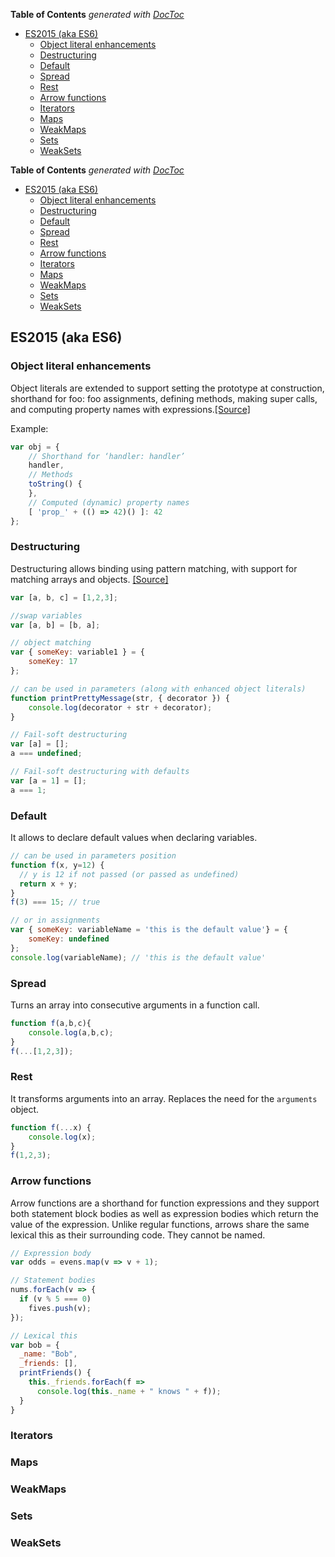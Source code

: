 <!-- START doctoc generated TOC please keep comment here to allow auto update -->
<!-- DON'T EDIT THIS SECTION, INSTEAD RE-RUN doctoc TO UPDATE -->
**Table of Contents**  *generated with [DocToc](https://github.com/thlorenz/doctoc)*

- [ES2015 (aka ES6)](#es2015-aka-es6)
  - [Object literal enhancements](#object-literal-enhancements)
  - [Destructuring](#destructuring)
  - [Default](#default)
  - [Spread](#spread)
  - [Rest](#rest)
  - [Arrow functions](#arrow-functions)
  - [Iterators](#iterators)
  - [Maps](#maps)
  - [WeakMaps](#weakmaps)
  - [Sets](#sets)
  - [WeakSets](#weaksets)

<!-- END doctoc generated TOC please keep comment here to allow auto update -->

**Table of Contents**  *generated with [DocToc](http://doctoc.herokuapp.com/)*

- [ES2015 (aka ES6)](#)
    - [Object literal enhancements](#)
    - [Destructuring](#)
    - [Default](#)
    - [Spread](#)
    - [Rest](#)
    - [Arrow functions](#)
    - [Iterators](#)
    - [Maps](#)
    - [WeakMaps](#)
    - [Sets](#)
    - [WeakSets](#)

## ES2015 (aka ES6)

### Object literal enhancements
Object literals are extended to support setting the prototype at construction, shorthand for foo: foo assignments, defining methods, making super calls, and computing property names with expressions.[\[Source\]](https://github.com/lukehoban/es6features#enhanced-object-literals)

Example: 
```js
var obj = {
    // Shorthand for ‘handler: handler’
    handler,
    // Methods
    toString() {
    },
    // Computed (dynamic) property names
    [ 'prop_' + (() => 42)() ]: 42
};
```

### Destructuring
Destructuring allows binding using pattern matching, with support for matching arrays and objects. [\[Source\]](https://github.com/lukehoban/es6features#destructuring)
```js
var [a, b, c] = [1,2,3];

//swap variables
var [a, b] = [b, a];

// object matching
var { someKey: variable1 } = {
    someKey: 17
};

// can be used in parameters (along with enhanced object literals)
function printPrettyMessage(str, { decorator }) {
    console.log(decorator + str + decorator);
}

// Fail-soft destructuring
var [a] = [];
a === undefined;

// Fail-soft destructuring with defaults
var [a = 1] = [];
a === 1;
```

### Default
It allows to declare default values when declaring variables.

```js
// can be used in parameters position
function f(x, y=12) {
  // y is 12 if not passed (or passed as undefined)
  return x + y;
}
f(3) === 15; // true

// or in assignments
var { someKey: variableName = 'this is the default value'} = {
    someKey: undefined
};
console.log(variableName); // 'this is the default value'
```

### Spread
Turns an array into consecutive arguments in a function call.
```js
function f(a,b,c){
    console.log(a,b,c);
}
f(...[1,2,3]);
```

### Rest
It transforms arguments into an array. Replaces the need for the `arguments` object.
```js
function f(...x) {
    console.log(x);
}
f(1,2,3);
```

### Arrow functions
Arrow functions are a shorthand for function expressions and they support both statement block bodies as well as expression bodies which return the value of the expression. Unlike regular functions, arrows share the same lexical this as their surrounding code. They cannot be named.

```js
// Expression body
var odds = evens.map(v => v + 1);

// Statement bodies
nums.forEach(v => {
  if (v % 5 === 0)
    fives.push(v);
});

// Lexical this
var bob = {
  _name: "Bob",
  _friends: [],
  printFriends() {
    this._friends.forEach(f =>
      console.log(this._name + " knows " + f));
  }
}
```

### Iterators

### Maps 

### WeakMaps

### Sets

### WeakSets